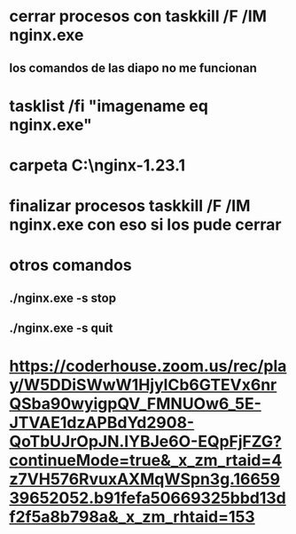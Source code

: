 # cerrar procesos  con taskkill /F /IM nginx.exe
## los comandos de las diapo no me funcionan

# tasklist /fi "imagename eq nginx.exe"
# carpeta C:\nginx-1.23.1



# finalizar procesos taskkill /F /IM nginx.exe con eso si los pude cerrar
# otros comandos
## ./nginx.exe -s stop 
## ./nginx.exe -s quit  
# https://coderhouse.zoom.us/rec/play/W5DDiSWwW1HjylCb6GTEVx6nrQSba90wyigpQV_FMNUOw6_5E-JTVAE1dzAPBdYd2908-QoTbUJrOpJN.IYBJe6O-EQpFjFZG?continueMode=true&_x_zm_rtaid=4z7VH576RvuxAXMqWSpn3g.1665939652052.b91fefa50669325bbd13df2f5a8b798a&_x_zm_rhtaid=153